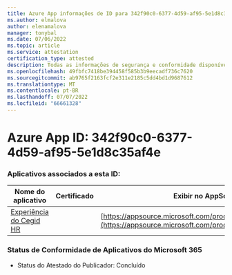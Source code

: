 ```yaml
---
title: Azure App informações de ID para 342f90c0-6377-4d59-af95-5e1d8c35af4e
ms.author: elmalova
author: elenamalova
manager: tonybal
ms.date: 07/06/2022
ms.topic: article
ms.service: attestation
certification_type: attested
description: Todas as informações de segurança e conformidade disponíveis para 342f90c0-6377-4d59-af95-5e1d8c35af4e.
ms.openlocfilehash: 49fbfc7418be394458f585b3b9eecadf736c7620
ms.sourcegitcommit: ab9765f2163fcf2e311e2185c5dd4bd1d9687612
ms.translationtype: MT
ms.contentlocale: pt-BR
ms.lasthandoff: 07/07/2022
ms.locfileid: "66661328"
---
```

# <a name="azure-app-id-342f90c0-6377-4d59-af95-5e1d8c35af4e"></a>Azure App ID: 342f90c0-6377-4d59-af95-5e1d8c35af4e


### <a name="apps-associated-with-this-id"></a>Aplicativos associados a esta ID:
| **Nome do aplicativo** | **Certificado** | **Exibir no AppSource** |
|--------------|---------------|-----------------------|
| [Experiência do Cegid HR](../forward/WA200004302.md) |  | [https://appsource.microsoft.com/product/office/WA200004302](https://appsource.microsoft.com/product/office/WA200004302) |

### <a name="microsoft-365-app-compliance-status"></a>Status de Conformidade de Aplicativos do Microsoft 365
- Status do Atestado do Publicador: Concluído
